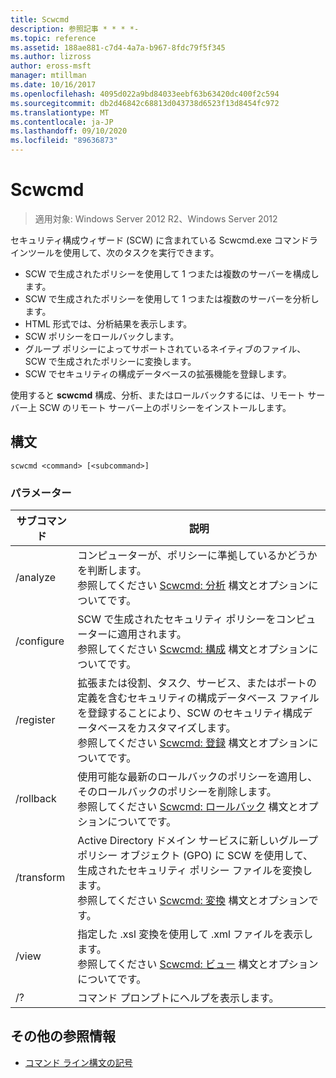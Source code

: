 ```yaml
---
title: Scwcmd
description: 参照記事 * * * *-
ms.topic: reference
ms.assetid: 188ae881-c7d4-4a7a-b967-8fdc79f5f345
ms.author: lizross
author: eross-msft
manager: mtillman
ms.date: 10/16/2017
ms.openlocfilehash: 4095d022a9bd84033eebf63b63420dc400f2c594
ms.sourcegitcommit: db2d46842c68813d043738d6523f13d8454fc972
ms.translationtype: MT
ms.contentlocale: ja-JP
ms.lasthandoff: 09/10/2020
ms.locfileid: "89636873"
---
```

# <a name="scwcmd"></a>Scwcmd

> 適用対象: Windows Server 2012 R2、Windows Server 2012

セキュリティ構成ウィザード (SCW) に含まれている Scwcmd.exe コマンドラインツールを使用して、次のタスクを実行できます。
-   SCW で生成されたポリシーを使用して 1 つまたは複数のサーバーを構成します。
-   SCW で生成されたポリシーを使用して 1 つまたは複数のサーバーを分析します。
-   HTML 形式では、分析結果を表示します。
-   SCW ポリシーをロールバックします。
-   グループ ポリシーによってサポートされているネイティブのファイル、SCW で生成されたポリシーに変換します。
-   SCW でセキュリティの構成データベースの拡張機能を登録します。

使用すると **scwcmd** 構成、分析、またはロールバックするには、リモート サーバー上 SCW のリモート サーバー上のポリシーをインストールします。

## <a name="syntax"></a>構文

```
scwcmd <command> [<subcommand>]
```

### <a name="parameters"></a>パラメーター

|サブコマンド|説明|
|----------|-----------|
|/analyze|コンピューターが、ポリシーに準拠しているかどうかを判断します。</br>参照してください [Scwcmd: 分析](scwcmd-analyze.md) 構文とオプションについてです。|
|/configure|SCW で生成されたセキュリティ ポリシーをコンピューターに適用されます。</br>参照してください [Scwcmd: 構成](scwcmd-configure.md) 構文とオプションについてです。|
|/register|拡張または役割、タスク、サービス、またはポートの定義を含むセキュリティの構成データベース ファイルを登録することにより、SCW のセキュリティ構成データベースをカスタマイズします。</br>参照してください [Scwcmd: 登録](scwcmd-register.md) 構文とオプションについてです。|
|/rollback|使用可能な最新のロールバックのポリシーを適用し、そのロールバックのポリシーを削除します。</br>参照してください [Scwcmd: ロールバック](scwcmd-rollback.md) 構文とオプションについてです。|
|/transform|Active Directory ドメイン サービスに新しいグループ ポリシー オブジェクト (GPO) に SCW を使用して、生成されたセキュリティ ポリシー ファイルを変換します。</br>参照してください [Scwcmd: 変換](scwcmd-transform.md) 構文とオプションです。|
|/view|指定した .xsl 変換を使用して .xml ファイルを表示します。</br>参照してください [Scwcmd: ビュー](scwcmd-view.md) 構文とオプションについてです。|
|/?|コマンド プロンプトにヘルプを表示します。|

## <a name="additional-references"></a>その他の参照情報

- [コマンド ライン構文の記号](command-line-syntax-key.md)
